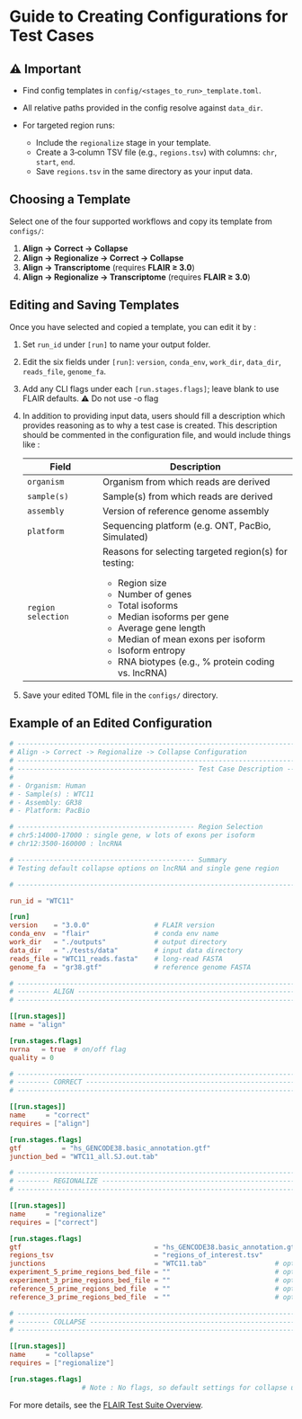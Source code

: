 # Guide to Creating Configurations for Test Cases

## **⚠️** Important

* Find config templates in `config/<stages_to_run>_template.toml`.

* All relative paths provided in the config resolve against `data_dir`.

* For targeted region runs:

  * Include the `regionalize` stage in your template.
  * Create a 3‑column TSV file (e.g., `regions.tsv`) with columns: `chr`, `start`, `end`.
  * Save `regions.tsv` in the same directory as your input data.

## Choosing a Template

Select one of the four supported workflows and copy its template from `configs/`:

1. **Align → Correct → Collapse**
2. **Align → Regionalize → Correct → Collapse**
3. **Align → Transcriptome** (requires **FLAIR ≥ 3.0**)
4. **Align → Regionalize → Transcriptome** (requires **FLAIR ≥ 3.0**)

## Editing and Saving Templates

Once you have selected and copied a template, you can edit it by : 

1. Set `run_id` under `[run]` to name your output folder.
2. Edit the six fields under `[run]`: `version`, `conda_env`, `work_dir`, `data_dir`, `reads_file`, `genome_fa`.
3. Add any CLI flags under each `[run.stages.flags]`; leave blank to use FLAIR defaults.
  **⚠️** Do not use -o flag

4. In addition to providing input data, users should fill a description which provides reasoning as to why a test case is created. This description should be commented in the configuration file, and would include things like : 

    | Field              | Description                                                                                                           |
    |--------------------|-----------------------------------------------------------------------------------------------------------------------|
    | `organism`         | Organism from which reads are derived                                                          |
    | `sample(s)`         | Sample(s) from which reads are derived
    | `assembly`         | Version of reference genome assembly                                                                                  |
    | `platform`         | Sequencing platform (e.g. ONT, PacBio, Simulated)                                                                     |
    | `region selection` | Reasons for selecting targeted region(s) for testing:<br><ul><li>Region size</li><li>Number of genes</li><li>Total isoforms</li><li>Median isoforms per gene</li><li>Average gene length</li><li>Median of mean exons per isoform</li><li>Isoform entropy</li><li>RNA biotypes (e.g., % protein coding vs. lncRNA)</li></ul> |

5. Save your edited TOML file in the `configs/` directory.

## Example of an Edited Configuration

```toml
# ------------------------------------------------------------------------------------------------------------
# Align -> Correct -> Regionalize -> Collapse Configuration
# ------------------------------------------------------------------------------------------------------------
# -------------------------------------------- Test Case Description -----------------------------------------
# 
# - Organism: Human
# - Sample(s) : WTC11
# - Assembly: GR38
# - Platform: PacBio

# -------------------------------------------- Region Selection 
# chr5:14000-17000 : single gene, w lots of exons per isoform
# chr12:3500-160000 : lncRNA

# -------------------------------------------- Summary
# Testing default collapse options on lncRNA and single gene region

# ------------------------------------------------------------------------------------------------------------

run_id = "WTC11"

[run]
version    = "3.0.0"                # FLAIR version
conda_env  = "flair"                # conda env name
work_dir   = "./outputs"            # output directory
data_dir   = "./tests/data"         # input data directory
reads_file = "WTC11_reads.fasta"    # long-read FASTA
genome_fa  = "gr38.gtf"             # reference genome FASTA

# ------------------------------------------------------------------------------------------------------------
# -------- ALIGN ------------------------------------------------------
# ------------------------------------------------------------------------------------------------------------

[[run.stages]]
name = "align"

[run.stages.flags]
nvrna   = true  # on/off flag
quality = 0

# ------------------------------------------------------------------------------------------------------------
# -------- CORRECT ----------------------------------------------------
# ------------------------------------------------------------------------------------------------------------

[[run.stages]]
name     = "correct"
requires = ["align"]

[run.stages.flags]
gtf          = "hs_GENCODE38.basic_annotation.gtf"
junction_bed = "WTC11_all.SJ.out.tab"

# ------------------------------------------------------------------------------------------------------------
# -------- REGIONALIZE ----------------------------------------------------
# ------------------------------------------------------------------------------------------------------------

[[run.stages]]
name     = "regionalize"
requires = ["correct"]

[run.stages.flags]
gtf                                 = "hs_GENCODE38.basic_annotation.gtf"
regions_tsv                         = "regions_of_interest.tsv"
junctions                           = "WTC11.tab"                 # optional
experiment_5_prime_regions_bed_file = ""                          # optional
experiment_3_prime_regions_bed_file = ""                          # optional
reference_5_prime_regions_bed_file  = ""                          # optional
reference_3_prime_regions_bed_file  = ""                          # optional

# ------------------------------------------------------------------------------------------------------------
# -------- COLLAPSE ----------------------------------------------------
# ------------------------------------------------------------------------------------------------------------

[[run.stages]]
name     = "collapse"
requires = ["regionalize"]

[run.stages.flags]
                  # Note : No flags, so default settings for collapse used
```

For more details, see the [FLAIR Test Suite Overview](./overview.md).
